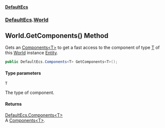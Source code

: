 #### [DefaultEcs](DefaultEcs.md 'DefaultEcs')
### [DefaultEcs](DefaultEcs.md#DefaultEcs 'DefaultEcs').[World](World.md 'DefaultEcs.World')

## World.GetComponents<T>() Method

Gets an [Components&lt;T&gt;](Components_T_.md 'DefaultEcs.Components<T>') to get a fast access to the component of type [T](World.GetComponents_T_().md#DefaultEcs.World.GetComponents_T_().T 'DefaultEcs.World.GetComponents<T>().T') of this [World](World.md 'DefaultEcs.World') instance [Entity](Entity.md 'DefaultEcs.Entity').

```csharp
public DefaultEcs.Components<T> GetComponents<T>();
```
#### Type parameters

<a name='DefaultEcs.World.GetComponents_T_().T'></a>

`T`

The type of component.

#### Returns
[DefaultEcs.Components&lt;](Components_T_.md 'DefaultEcs.Components<T>')[T](World.GetComponents_T_().md#DefaultEcs.World.GetComponents_T_().T 'DefaultEcs.World.GetComponents<T>().T')[&gt;](Components_T_.md 'DefaultEcs.Components<T>')  
A [Components&lt;T&gt;](Components_T_.md 'DefaultEcs.Components<T>').